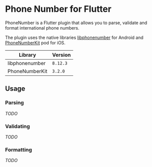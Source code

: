 # Phone Number for Flutter

PhoneNumber is a Flutter plugin that allows you to parse, validate and format international phone numbers.

The plugin uses the native libraries [libphonenumber](https://github.com/google/libphonenumber) for Android and [PhoneNumberKit](https://github.com/marmelroy/PhoneNumberKit) pod for iOS.

|Library|Version|
|--|--|
|libphonenumber|`8.12.3`|
|PhoneNumberKit|`3.2.0`|

## Usage

### Parsing
_TODO_

### Validating
_TODO_

### Formatting
_TODO_
